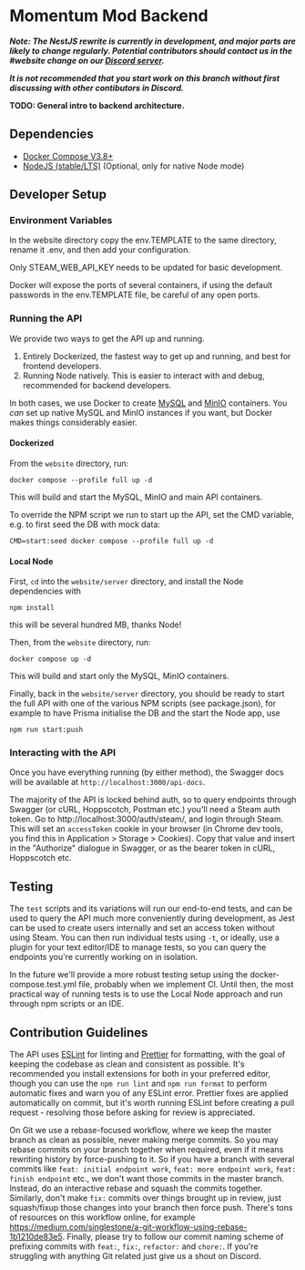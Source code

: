 # Momentum Mod Backend

_**Note: The NestJS rewrite is currently in development, and major parts are likely to change regularly.
Potential contributors should contact us in the #website change on our [Discord server](discord.gg/momentummod).**_

_**It is not recommended that you start work on this branch without first discussing with other contibutors in Discord.**_

**TODO: General intro to backend architecture.**

## Dependencies

-   [Docker Compose V3.8+](https://docs.docker.com/compose/install/)
-   [NodeJS (stable/LTS)](https://nodejs.org/en/download/) (Optional, only for native Node mode)

## Developer Setup

### Environment Variables

In the website directory copy the env.TEMPLATE to the same directory, rename it .env, and then add your configuration.

Only STEAM_WEB_API_KEY needs to be updated for basic development.

Docker will expose the ports of several containers, if using the default passwords in the env.TEMPLATE file, be careful
of any open ports.

### Running the API

We provide two ways to get the API up and running.

1. Entirely Dockerized, the fastest way to get up and running, and best for frontend developers.
2. Running Node natively. This is easier to interact with and debug, recommended for backend developers.

In both cases, we use Docker to create [MySQL](https://www.mysql.com/) and [MinIO](https://min.io/) containers. You _can_
set up native MySQL and MinIO instances if you want, but Docker makes things considerably easier.

#### Dockerized

From the `website` directory, run:
```
docker compose --profile full up -d
```

This will build and start the MySQL, MinIO and main API containers.

To override the NPM script we run to start up the API, set the CMD variable, e.g. to first seed the DB with mock data:

```
CMD=start:seed docker compose --profile full up -d
```

#### Local Node

First, `cd` into the `website/server` directory, and install the Node dependencies with
```
npm install
```
this will be several hundred MB, thanks Node!

Then, from the `website` directory, run:
```
docker compose up -d
```
This will build and start only the MySQL, MinIO containers.

Finally, back in the `website/server` directory, you should be ready to start the full API with one of the various NPM
scripts (see package.json), for example to have Prisma initialise the DB and the start the Node app, use
```
npm run start:push
```

### Interacting with the API

Once you have everything running (by either method), the Swagger docs will be available at
`http://localhost:3000/api-docs`.

The majority of the API is locked behind auth, so to query endpoints through Swagger (or cURL, Hoppscotch, Postman etc.)
you'll need a Steam auth token. Go to http://localhost:3000/auth/steam/, and login through Steam. This will set an
`accessToken` cookie in your browser (in Chrome dev tools, you find this in Application > Storage > Cookies). Copy
that value and insert in the "Authorize" dialogue in Swagger, or as the bearer token in cURL, Hoppscotch etc.

## Testing

The `test` scripts and its variations will run our end-to-end tests, and can be used to query the API much more
conveniently during development, as Jest can be used to create users internally and set an access token without using
Steam. You can then run individual tests using `-t`, or ideally, use a plugin for your text editor/IDE to manage tests,
so you can query the endpoints you're currently working on in isolation.

In the future we'll provide a more robust testing setup using the docker-compose.test.yml file, probably when we
implement CI. Until then, the most practical way of running tests is to use the Local Node approach and run through npm
scripts or an IDE.

## Contribution Guidelines

The API uses [ESLint](https://eslint.org/) for linting and [Prettier](https://prettier.io/) for formatting, with the
goal of keeping the codebase as clean and consistent as possible. It's recommended you install extensions for both in
your preferred editor, though you can use the `npm run lint` and `npm run format` to perform automatic fixes and warn
you of any ESLint error. Prettier fixes are applied automatically on commit, but it's worth running ESLint before
creating a pull request - resolving those before asking for review is appreciated.

On Git we use a rebase-focused workflow, where we keep the master branch as clean as possible, never making merge
commits. So you may rebase commits on your branch together when required, even if it means rewriting history by
force-pushing to it. So if you have a branch with several commits like `feat: initial endpoint work`,
`feat: more endpoint work`, `feat: finish endpoint` etc., we don't want those commits in the master branch. Instead,
do an interactive rebase and squash the commits together. Similarly, don't make `fix:` commits over things brought up
in review, just squash/fixup those changes into your branch then force push. There's tons of resources on this workflow
online, for example https://medium.com/singlestone/a-git-workflow-using-rebase-1b1210de83e5. Finally, please try to
follow our commit naming scheme of prefixing commits with `feat:`, `fix:`, `refactor:` and `chore:`. If you're
struggling with anything Git related just give us a shout on Discord.
